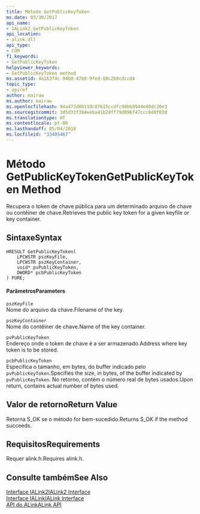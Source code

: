 ```yaml
---
title: Método GetPublicKeyToken
ms.date: 03/30/2017
api_name:
- IALink2.GetPublicKeyToken
api_location:
- alink.dll
api_type:
- COM
f1_keywords:
- GetPublicKeyToken
helpviewer_keywords:
- GetPublicKeyToken method
ms.assetid: 4a16374c-94b0-47b0-9fed-88c2b0cdccd4
topic_type:
- apiref
author: mairaw
ms.author: mairaw
ms.openlocfilehash: 94a473d00110c07615ccdfc98bb8944e40dc30e3
ms.sourcegitcommit: 3d5d33f384eeba41b2dff79d096f47ccc8d8f03d
ms.translationtype: HT
ms.contentlocale: pt-BR
ms.lasthandoff: 05/04/2018
ms.locfileid: "33405467"
---
```

# <a name="getpublickeytoken-method"></a><span data-ttu-id="47de1-102">Método GetPublicKeyToken</span><span class="sxs-lookup"><span data-stu-id="47de1-102">GetPublicKeyToken Method</span></span>
<span data-ttu-id="47de1-103">Recupera o token de chave pública para um determinado arquivo de chave ou contêiner de chave.</span><span class="sxs-lookup"><span data-stu-id="47de1-103">Retrieves the public key token for a given keyfile or key container.</span></span>  
  
## <a name="syntax"></a><span data-ttu-id="47de1-104">Sintaxe</span><span class="sxs-lookup"><span data-stu-id="47de1-104">Syntax</span></span>  
  
```  
HRESULT GetPublicKeyToken(  
    LPCWSTR pszKeyFile,  
    LPCWSTR pszKeyContainer,  
    void* pvPublicKeyToken,  
    DWORD* pcbPublicKeyToken  
) PURE;  
```  
  
#### <a name="parameters"></a><span data-ttu-id="47de1-105">Parâmetros</span><span class="sxs-lookup"><span data-stu-id="47de1-105">Parameters</span></span>  
 `pszKeyFile`  
 <span data-ttu-id="47de1-106">Nome do arquivo da chave.</span><span class="sxs-lookup"><span data-stu-id="47de1-106">Filename of the key.</span></span>  
  
 `pszKeyContainer`  
 <span data-ttu-id="47de1-107">Nome do contêiner de chave.</span><span class="sxs-lookup"><span data-stu-id="47de1-107">Name of the key container.</span></span>  
  
 `pvPublicKeyToken`  
 <span data-ttu-id="47de1-108">Endereço onde o token de chave é a ser armazenado.</span><span class="sxs-lookup"><span data-stu-id="47de1-108">Address where key token is to be stored.</span></span>  
  
 `pcbPublicKeyToken`  
 <span data-ttu-id="47de1-109">Especifica o tamanho, em bytes, do buffer indicado pelo `pvPublicKeyToken`.</span><span class="sxs-lookup"><span data-stu-id="47de1-109">Specifies the size, in bytes, of the buffer indicated by `pvPublicKeyToken`.</span></span> <span data-ttu-id="47de1-110">No retorno, contém o número real de bytes usados.</span><span class="sxs-lookup"><span data-stu-id="47de1-110">Upon return, contains actual number of bytes used.</span></span>  
  
## <a name="return-value"></a><span data-ttu-id="47de1-111">Valor de retorno</span><span class="sxs-lookup"><span data-stu-id="47de1-111">Return Value</span></span>  
 <span data-ttu-id="47de1-112">Retorna S_OK se o método for bem-sucedido.</span><span class="sxs-lookup"><span data-stu-id="47de1-112">Returns S_OK if the method succeeds.</span></span>  
  
## <a name="requirements"></a><span data-ttu-id="47de1-113">Requisitos</span><span class="sxs-lookup"><span data-stu-id="47de1-113">Requirements</span></span>  
 <span data-ttu-id="47de1-114">Requer alink.h.</span><span class="sxs-lookup"><span data-stu-id="47de1-114">Requires alink.h.</span></span>  
  
## <a name="see-also"></a><span data-ttu-id="47de1-115">Consulte também</span><span class="sxs-lookup"><span data-stu-id="47de1-115">See Also</span></span>  
 [<span data-ttu-id="47de1-116">Interface IALink2</span><span class="sxs-lookup"><span data-stu-id="47de1-116">IALink2 Interface</span></span>](../../../../docs/framework/unmanaged-api/alink/ialink2-interface.md)  
 [<span data-ttu-id="47de1-117">Interface IALink</span><span class="sxs-lookup"><span data-stu-id="47de1-117">IALink Interface</span></span>](../../../../docs/framework/unmanaged-api/alink/ialink-interface.md)  
 [<span data-ttu-id="47de1-118">API do ALink</span><span class="sxs-lookup"><span data-stu-id="47de1-118">ALink API</span></span>](../../../../docs/framework/unmanaged-api/alink/index.md)
